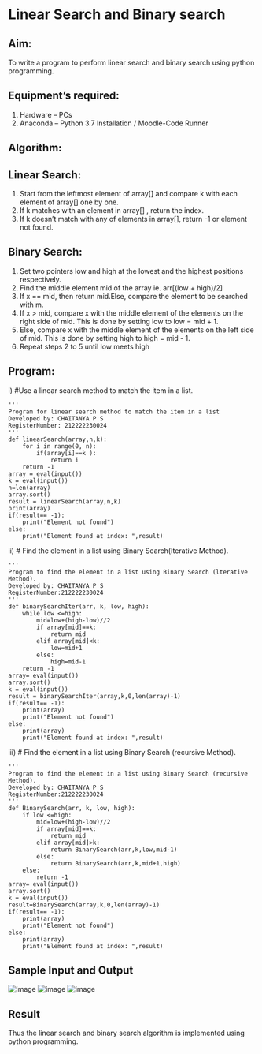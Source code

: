 # Linear Search and Binary search
## Aim:
To write a program to perform linear search and binary search using python programming.
## Equipment’s required:
1.	Hardware – PCs
2.	Anaconda – Python 3.7 Installation / Moodle-Code Runner
## Algorithm:
## Linear Search:
1.	Start from the leftmost element of array[] and compare k with each element of array[] one by one.
2.	If k matches with an element in array[] , return the index.
3.	If k doesn’t match with any of elements in array[], return -1 or element not found.
## Binary Search:
1.	Set two pointers low and high at the lowest and the highest positions respectively.
2.	Find the middle element mid of the array ie. arr[(low + high)/2]
3.	If x == mid, then return mid.Else, compare the element to be searched with m.
4.	If x > mid, compare x with the middle element of the elements on the right side of mid. This is done by setting low to low = mid + 1.
5.	Else, compare x with the middle element of the elements on the left side of mid. This is done by setting high to high = mid - 1.
6.	Repeat steps 2 to 5 until low meets high
## Program:
i)	#Use a linear search method to match the item in a list.
```
''' 
Program for linear search method to match the item in a list
Developed by: CHAITANYA P S
RegisterNumber: 212222230024
'''
def linearSearch(array,n,k):
    for i in range(0, n):
        if(array[i]==k ):
            return i
    return -1
array = eval(input())
k = eval(input())
n=len(array)
array.sort()
result = linearSearch(array,n,k)
print(array)
if(result== -1):
    print("Element not found")
else:
    print("Element found at index: ",result)
```
ii)	# Find the element in a list using Binary Search(Iterative Method).
```
''' 
Program to find the element in a list using Binary Search (lterative Method).
Developed by: CHAITANYA P S
RegisterNumber:212222230024 
'''
def binarySearchIter(arr, k, low, high):
    while low <=high:
        mid=low+(high-low)//2
        if array[mid]==k:
            return mid
        elif array[mid]<k:
            low=mid+1
        else:
            high=mid-1
    return -1
array= eval(input())
array.sort()
k = eval(input())
result = binarySearchIter(array,k,0,len(array)-1)
if(result== -1):
    print(array)
    print("Element not found")
else:
    print(array)
    print("Element found at index: ",result)
```
iii)	# Find the element in a list using Binary Search (recursive Method).
```
''' 
Program to find the element in a list using Binary Search (recursive Method).
Developed by: CHAITANYA P S
RegisterNumber:212222230024 
'''
def BinarySearch(arr, k, low, high):
    if low <=high:
        mid=low+(high-low)//2
        if array[mid]==k:
            return mid
        elif array[mid]>k:
            return BinarySearch(arr,k,low,mid-1)
        else:
            return BinarySearch(arr,k,mid+1,high)
    else:
        return -1
array= eval(input())
array.sort()
k = eval(input())
result=BinarySearch(array,k,0,len(array)-1)
if(result== -1):
    print(array)
    print("Element not found")
else:
    print(array)
    print("Element found at index: ",result)
```
## Sample Input and Output
![image](https://github.com/chaitanya18c/Search-Algorithm/assets/119392724/b989cb0a-e307-4045-879e-4b5837a38a76)
![image](https://github.com/chaitanya18c/Search-Algorithm/assets/119392724/3ddfc247-d8cd-416a-9c6f-fe84f6f668ba)
![image](https://github.com/chaitanya18c/Search-Algorithm/assets/119392724/61378278-79a8-41d2-a0d2-838c7a4ea881)

## Result
Thus the linear search and binary search algorithm is implemented using python programming.
